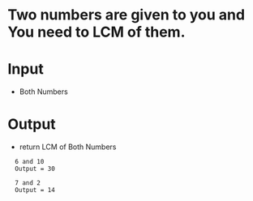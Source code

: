 # Two numbers are given to you and You need to LCM of them.


# Input
- Both Numbers

# Output
- return LCM of Both Numbers

```
  6 and 10
  Output = 30
  
  7 and 2
  Output = 14
```

